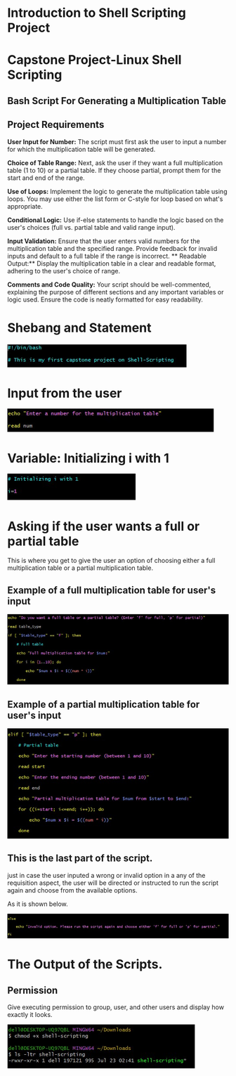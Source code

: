 # Introduction to Shell Scripting Project

# Capstone Project-Linux Shell Scripting

## Bash Script For Generating a Multiplication Table

## Project Requirements

**User Input for Number:** The script must first ask the user to input a number for which the multiplication table will be generated.

**Choice of Table Range:** Next, ask the user if they want a full multiplication table (1 to 10) or a partial table. If they choose partial, prompt them for the start and end of the range.

**Use of Loops:** Implement the logic to generate the multiplication table using loops. You may use either the list form or C-style for loop based on what's appropriate.

**Conditional Logic:** Use if-else statements to handle the logic based on the user's choices (full vs. partial table and valid range input).

**Input Validation:** Ensure that the user enters valid numbers for the multiplication table and the specified range. Provide feedback for invalid inputs and default to a full table if the range is incorrect.
**
Readable Output:** Display the multiplication table in a clear and readable format, adhering to the user's choice of range.

**Comments and Code Quality:** Your script should be well-commented, explaining the purpose of different sections and any important variables or logic used. Ensure the code is neatly formatted for easy readability.

# Shebang and Statement

![shebang_and_statement](Project_1_images/Shebang.jpg)

# Input from the user

![Input_from_user](Project_1_images/Input_from_user.jpg)

# Variable: Initializing i with 1

![variable](Project_1_images/variable.jpg)

# Asking if the user wants a full or partial table

This is where you get to give the user an option of choosing either a full multiplication table or a partial multiplication table.

## Example of a full multiplication table for user's input

![full_table](Project_1_images/full_table.jpg)

## Example of a partial multiplication table for user's input

![partial_table](Project_1_images/partial_table.jpg)

## This is the last part of the script.

just in case the user inputed a wrong or invalid option in a any of the requisition aspect, the user will be directed or instructed to run the script again and choose from the available options.

As it is shown below.

![finale](Project_1_images/finale.jpg)

# The Output of the Scripts.

## Permission

Give executing permission to group, user, and other users and display how exactly it looks.

![permission](Project_1_images/permission.jpg)








